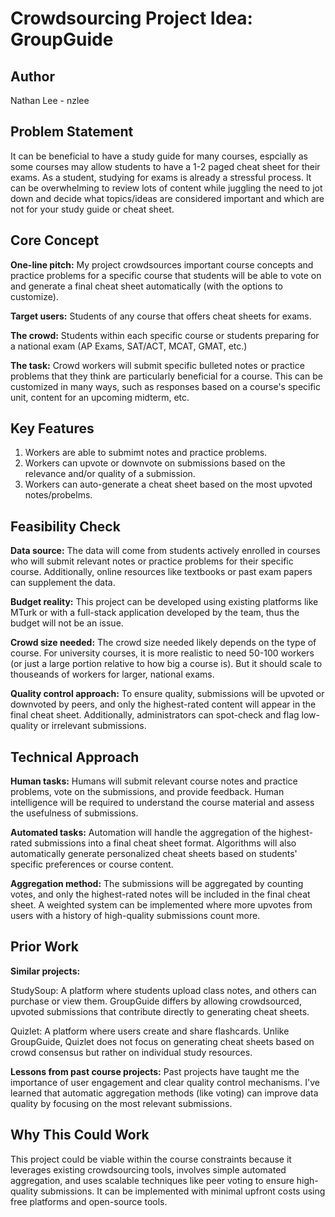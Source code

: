 # Crowdsourcing Project Idea: GroupGuide

## Author
Nathan Lee - nzlee

## Problem Statement
It can be beneficial to have a study guide for many courses, espcially as some courses may allow students to have a 1-2 paged cheat sheet for their exams. As a student, studying for exams is already a stressful process. It can be overwhelming to review lots of content while juggling the need to jot down and decide what topics/ideas are considered important and which are not for your study guide or cheat sheet.

## Core Concept
**One-line pitch:** My project crowdsources important course concepts and practice problems for a specific course that students will be able to vote on and generate a final cheat sheet automatically (with the options to customize).

**Target users:** Students of any course that offers cheat sheets for exams.

**The crowd:** Students within each specific course or students preparing for a national exam (AP Exams, SAT/ACT, MCAT, GMAT, etc.)

**The task:** Crowd workers will submit specific bulleted notes or practice problems that they think are particularly beneficial for a course. This can be customized in many ways, such as responses based on a course's specific unit, content for an upcoming midterm, etc.

## Key Features
1. Workers are able to submimt notes and practice problems.
2. Workers can upvote or downvote on submissions based on the relevance and/or quality of a submission.
3. Workers can auto-generate a cheat sheet based on the most upvoted notes/probelms.

## Feasibility Check
**Data source:** The data will come from students actively enrolled in courses who will submit relevant notes or practice problems for their specific course. Additionally, online resources like textbooks or past exam papers can supplement the data.

**Budget reality:** This project can be developed using existing platforms like MTurk or with a full-stack application developed by the team, thus the budget will not be an issue. 

**Crowd size needed:** The crowd size needed likely depends on the type of course. For university courses, it is more realistic to need 50-100 workers (or just a large portion relative to how big a course is). But it should scale to thouseands of workers for larger, national exams. 

**Quality control approach:** To ensure quality, submissions will be upvoted or downvoted by peers, and only the highest-rated content will appear in the final cheat sheet. Additionally, administrators can spot-check and flag low-quality or irrelevant submissions.

## Technical Approach
**Human tasks:** Humans will submit relevant course notes and practice problems, vote on the submissions, and provide feedback. Human intelligence will be required to understand the course material and assess the usefulness of submissions.

**Automated tasks:** Automation will handle the aggregation of the highest-rated submissions into a final cheat sheet format. Algorithms will also automatically generate personalized cheat sheets based on students' specific preferences or course content.

**Aggregation method:** The submissions will be aggregated by counting votes, and only the highest-rated notes will be included in the final cheat sheet. A weighted system can be implemented where more upvotes from users with a history of high-quality submissions count more.

## Prior Work
**Similar projects:** 

StudySoup: A platform where students upload class notes, and others can purchase or view them. GroupGuide differs by allowing crowdsourced, upvoted submissions that contribute directly to generating cheat sheets.

Quizlet: A platform where users create and share flashcards. Unlike GroupGuide, Quizlet does not focus on generating cheat sheets based on crowd consensus but rather on individual study resources.

**Lessons from past course projects:** Past projects have taught me the importance of user engagement and clear quality control mechanisms. I've learned that automatic aggregation methods (like voting) can improve data quality by focusing on the most relevant submissions.

## Why This Could Work
This project could be viable within the course constraints because it leverages existing crowdsourcing tools, involves simple automated aggregation, and uses scalable techniques like peer voting to ensure high-quality submissions. It can be implemented with minimal upfront costs using free platforms and open-source tools.
